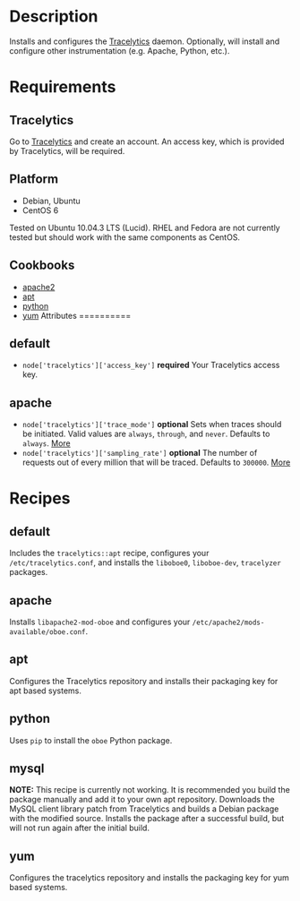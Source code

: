 Description
===========

Installs and configures the [Tracelytics](http://www.tracelytics.com/) daemon. Optionally, will install and configure other instrumentation (e.g. Apache, Python, etc.).

Requirements
============

Tracelytics
-----------

Go to [Tracelytics](http://www.tracelytics.com/) and create an account. An access key, which is provided by Tracelytics, will be required.

Platform
--------

* Debian, Ubuntu
* CentOS 6

Tested on Ubuntu 10.04.3 LTS (Lucid). RHEL and Fedora are not currently tested but should work with the same components as CentOS.

Cookbooks
---------

* [apache2](https://github.com/opscode-cookbooks/apache2)
* [apt](https://github.com/opscode-cookbooks/apt)
* [python](https://github.com/opscode-cookbooks/python)
* [yum](https://github.com/opscode-cookbooks/yum)
Attributes
==========

default
-------

* `node['tracelytics']['access_key']` **required** Your Tracelytics access key.

apache
------

* `node['tracelytics']['trace_mode']` **optional** Sets when traces should be initiated. Valid values are `always`, `through`, and `never`. Defaults to `always`. [More](http://support.tracelytics.com/kb/configuration/configuring-apache)
* `node['tracelytics']['sampling_rate']` **optional** The number of requests out of every million that will be traced. Defaults to `300000`. [More](http://support.tracelytics.com/kb/configuration/configuring-apache)

Recipes
=======

default
-------

Includes the `tracelytics::apt` recipe, configures your `/etc/tracelytics.conf`, and installs the `liboboe0`, `liboboe-dev`, `tracelyzer` packages.

apache
------

Installs `libapache2-mod-oboe` and configures your `/etc/apache2/mods-available/oboe.conf`.

apt
---

Configures the Tracelytics repository and installs their packaging key for apt based systems.

python
------

Uses `pip` to install the `oboe` Python package.

mysql
-----

**NOTE:** This recipe is currently not working. It is recommended you build the package manually and add it to your own apt repository. Downloads the MySQL client library patch from Tracelytics and builds a Debian package with the modified source. Installs the package after a successful build, but will not run again after the initial build.

yum
---

Configures the tracelytics repository and installs the packaging key for yum based systems.
